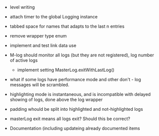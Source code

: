 


  * level writing
  * attach timer to the global Logging instance	
  * tabbed space for names that adapts to the last n entries
  * remove wrapper type enum
  * implement and test link data use
  * M-log should monitor all logs (but they are not registered), log number of active logs
    * implement setting MasterLog.exitWithLastLog()
    
  * what if some logs have performance mode and other don't - log messages will be scrambled.
  * highlighting mode is instantaneous, and is incompatible with delayed showing of logs, done above the log wrapper
  * padding whould be split into highlighted and not-highlighted logs
  * masterLog exit means all logs exit? Should this be correct?
  
  * Documentation (including updateing already documented items